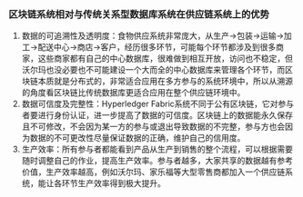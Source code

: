 ### 区块链系统相对与传统关系型数据库系统在供应链系统上的优势

1. 数据的可追溯性及透明度：食物供应系统非常庞大，从生产->包装->运输->加工->配送中心->商店->客户，经历很多环节，可能每个环节都涉及到很多商家，这些商家都有自己的中心数据库，很难做到相互开放，访问也不稳定，但沃尔玛也没必要也不可能建设一个大而全的中心数据库来管理各个环节，而区块链本质就是分布式的，非常适合应用在多方参与的系统环境中，所以从溯源的角度看区块链比传统数据库更适合应用在整个供应链环境中。
2. 数据可信度及完整性：Hyperledger Fabric系统不同于公有区块链，它对参与者要进行身份认证，进一步提高了数据的可信度。区块链上的数据能永久保存且不可修改，不会因为某一方的参与或退出导致数据的不完整，参与方也会因为数据的不可更改性尽量保证数据的正确，维护自己的信用度。
3. 生产效率：所有参与者都能看到产品从生产到销售的整个流程，可以根据需要随时调整自己的作业，提高生产效率。参与者越多，大家共享的数据越有参考价值，生产效率越高，例如沃尔玛、家乐福等大型零售商都加入一个供应链系统，能让各环节生产效率得到极大提升。



